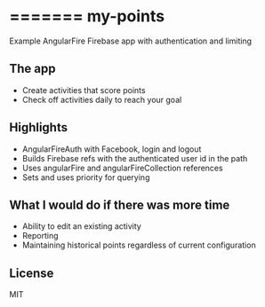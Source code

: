 =======
my-points
=========

Example AngularFire Firebase app with authentication and limiting

## The app
* Create activities that score points
* Check off activities daily to reach your goal

## Highlights
* AngularFireAuth with Facebook, login and logout
* Builds Firebase refs with the authenticated user id in the path
* Uses angularFire and angularFireCollection references
* Sets and uses priority for querying

## What I would do if there was more time
* Ability to edit an existing activity
* Reporting
* Maintaining historical points regardless of current configuration

## License
MIT
